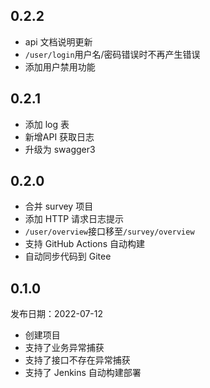 ## 0.2.2

- api 文档说明更新
- `/user/login`用户名/密码错误时不再产生错误
- 添加用户禁用功能

## 0.2.1

- 添加 log 表
- 新增API 获取日志
- 升级为 swagger3

## 0.2.0

- 合并 survey 项目
- 添加 HTTP 请求日志提示
- `/user/overview`接口移至`/survey/overview`
- 支持 GitHub Actions 自动构建
- 自动同步代码到 Gitee

## 0.1.0

发布日期：2022-07-12

- 创建项目
- 支持了业务异常捕获
- 支持了接口不存在异常捕获
- 支持了 Jenkins 自动构建部署
